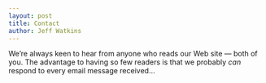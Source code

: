 ```yaml
---
layout: post
title: Contact
author: Jeff Watkins
---
```


We&rsquo;re always keen to hear from anyone who reads our Web site &mdash; both of you. The advantage to having so few readers is that we probably *can* respond to every email message received&hellip;
